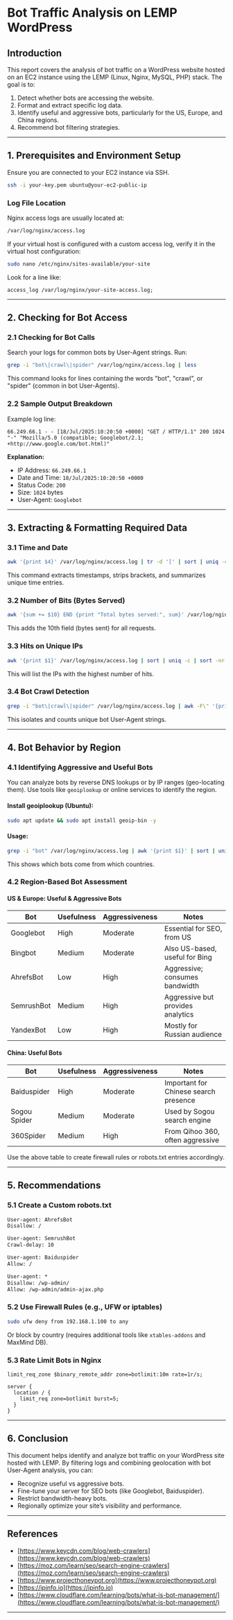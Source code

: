 # Bot Traffic Analysis on LEMP WordPress

## Introduction

This report covers the analysis of bot traffic on a WordPress website hosted on an EC2 instance using the LEMP (Linux, Nginx, MySQL, PHP) stack. The goal is to:

1. Detect whether bots are accessing the website.
2. Format and extract specific log data.
3. Identify useful and aggressive bots, particularly for the US, Europe, and China regions.
4. Recommend bot filtering strategies.

---

## 1. Prerequisites and Environment Setup

Ensure you are connected to your EC2 instance via SSH.

```bash
ssh -i your-key.pem ubuntu@your-ec2-public-ip
```

### Log File Location

Nginx access logs are usually located at:

```bash
/var/log/nginx/access.log
```

If your virtual host is configured with a custom access log, verify it in the virtual host configuration:

```bash
sudo nano /etc/nginx/sites-available/your-site
```

Look for a line like:

```nginx
access_log /var/log/nginx/your-site-access.log;
```

---

## 2. Checking for Bot Access

### 2.1 Checking for Bot Calls

Search your logs for common bots by User-Agent strings. Run:

```bash
grep -i "bot\|crawl\|spider" /var/log/nginx/access.log | less
```

This command looks for lines containing the words "bot", "crawl", or "spider" (common in bot User-Agents).

### 2.2 Sample Output Breakdown

Example log line:

```
66.249.66.1 - - [18/Jul/2025:10:20:50 +0000] "GET / HTTP/1.1" 200 1024 "-" "Mozilla/5.0 (compatible; Googlebot/2.1; +http://www.google.com/bot.html)"
```

**Explanation:**

- IP Address: `66.249.66.1`
- Date and Time: `18/Jul/2025:10:20:50 +0000`
- Status Code: `200`
- Size: `1024` bytes
- User-Agent: `Googlebot`

---

## 3. Extracting & Formatting Required Data

### 3.1 Time and Date

```bash
awk '{print $4}' /var/log/nginx/access.log | tr -d '[' | sort | uniq -c | head
```

This command extracts timestamps, strips brackets, and summarizes unique time entries.

### 3.2 Number of Bits (Bytes Served)

```bash
awk '{sum += $10} END {print "Total bytes served:", sum}' /var/log/nginx/access.log
```

This adds the 10th field (bytes sent) for all requests.

### 3.3 Hits on Unique IPs

```bash
awk '{print $1}' /var/log/nginx/access.log | sort | uniq -c | sort -nr | head
```

This will list the IPs with the highest number of hits.

### 3.4 Bot Crawl Detection

```bash
grep -i "bot\|crawl\|spider" /var/log/nginx/access.log | awk -F\" '{print $6}' | sort | uniq -c | sort -nr | head
```

This isolates and counts unique bot User-Agent strings.

---

## 4. Bot Behavior by Region

### 4.1 Identifying Aggressive and Useful Bots

You can analyze bots by reverse DNS lookups or by IP ranges (geo-locating them). Use tools like `geoiplookup` or online services to identify the region.

#### Install geoiplookup (Ubuntu):

```bash
sudo apt update && sudo apt install geoip-bin -y
```

#### Usage:

```bash
grep -i "bot" /var/log/nginx/access.log | awk '{print $1}' | sort | uniq | while read ip; do echo "$ip - $(geoiplookup $ip)"; done
```

This shows which bots come from which countries.

### 4.2 Region-Based Bot Assessment

#### **US & Europe: Useful & Aggressive Bots**

| Bot        | Usefulness | Aggressiveness | Notes                             |
| ---------- | ---------- | -------------- | --------------------------------- |
| Googlebot  | High       | Moderate       | Essential for SEO, from US        |
| Bingbot    | Medium     | Moderate       | Also US-based, useful for Bing    |
| AhrefsBot  | Low        | High           | Aggressive; consumes bandwidth    |
| SemrushBot | Medium     | High           | Aggressive but provides analytics |
| YandexBot  | Low        | High           | Mostly for Russian audience       |

#### **China: Useful Bots**

| Bot          | Usefulness | Aggressiveness | Notes                                 |
| ------------ | ---------- | -------------- | ------------------------------------- |
| Baiduspider  | High       | Moderate       | Important for Chinese search presence |
| Sogou Spider | Medium     | Moderate       | Used by Sogou search engine           |
| 360Spider    | Medium     | High           | From Qihoo 360, often aggressive      |

Use the above table to create firewall rules or robots.txt entries accordingly.

---

## 5. Recommendations

### 5.1 Create a Custom robots.txt

```txt
User-agent: AhrefsBot
Disallow: /

User-agent: SemrushBot
Crawl-delay: 10

User-agent: Baiduspider
Allow: /

User-agent: *
Disallow: /wp-admin/
Allow: /wp-admin/admin-ajax.php
```

### 5.2 Use Firewall Rules (e.g., UFW or iptables)

```bash
sudo ufw deny from 192.168.1.100 to any
```

Or block by country (requires additional tools like `xtables-addons` and MaxMind DB).

### 5.3 Rate Limit Bots in Nginx

```nginx
limit_req_zone $binary_remote_addr zone=botlimit:10m rate=1r/s;

server {
  location / {
    limit_req zone=botlimit burst=5;
  }
}
```

---

## 6. Conclusion

This document helps identify and analyze bot traffic on your WordPress site hosted with LEMP. By filtering logs and combining geolocation with bot User-Agent analysis, you can:

- Recognize useful vs aggressive bots.
- Fine-tune your server for SEO bots (like Googlebot, Baiduspider).
- Restrict bandwidth-heavy bots.
- Regionally optimize your site’s visibility and performance.

---

## References

- [https://www.keycdn.com/blog/web-crawlers](https://www.keycdn.com/blog/web-crawlers)
- [https://moz.com/learn/seo/search-engine-crawlers](https://moz.com/learn/seo/search-engine-crawlers)
- [https://www.projecthoneypot.org](https://www.projecthoneypot.org)
- [https://ipinfo.io](https://ipinfo.io)
- [https://www.cloudflare.com/learning/bots/what-is-bot-management/](https://www.cloudflare.com/learning/bots/what-is-bot-management/)

---

